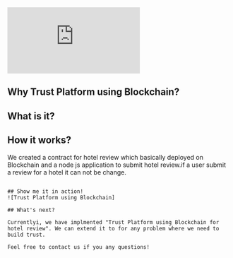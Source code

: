 <iframe src="https://www.youtube.com/embed/UqmTmdzDvaM" class="youtube" frameborder="0" allowfullscreen></iframe>

## Why Trust Platform using Blockchain?

## What is it?


## How it works?
We created a contract for hotel review which basically deployed on Blockchain and a node js application to submit hotel review.if a user submit a review for a hotel it can not be change.
~~~~

## Show me it in action!
![Trust Platform using Blockchain]

## What's next?

Currentlyi, we have implmented "Trust Platform using Blockchain for hotel review". We can extend it to for any problem where we need to build trust.

Feel free to contact us if you any questions!

